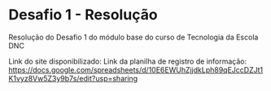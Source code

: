 # Desafio 1 - Resolução
Resolução do Desafio 1 do módulo base do curso de Tecnologia da Escola DNC

Link do site disponibilizado:
Link da planilha de registro de informação: https://docs.google.com/spreadsheets/d/10E6EWUhZjjdkLph89qEJccDZJt1K1vyz8Vw5Z3y9b7s/edit?usp=sharing
